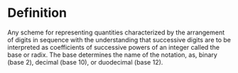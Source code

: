 # Definition

Any scheme for representing quantities characterized by the arrangement
of digits in sequence with the understanding that successive digits are
to be interpreted as coefficients of successive powers of an integer
called the base or radix. The base determines the name of the notation,
as, binary (base 2), decimal (base 10), or duodecimal (base 12).

